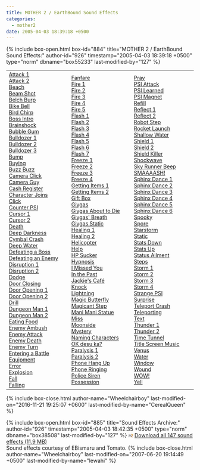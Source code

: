 ```yaml
---
title: MOTHER 2 / EarthBound Sound Effects
categories:
  - mother2
date: 2005-04-03 18:39:18 +0500
---
```

{% include box-open.html box-id="884" title="MOTHER 2 / EarthBound Sound Effects:" author-id="926" timestamp="2005-04-03 18:39:18 +0500" type="norm" dbname="box55233" last-modified-by="127" %}
<table border="0" width="99%">
<tr><td width="33%">
<a href="attack1.wav">Attack 1</a><br />
<a href="attack2.wav">Attack 2</a><br />
<a href="beach.wav">Beach</a><br />
<a href="beam.wav">Beam Shot</a><br />
<a href="burp.wav">Belch Burp</a><br />
<a href="bikebell.wav">Bike Bell</a><br />
<a href="chirp.wav">Bird Chirp</a><br />
<a href="boss.wav">Boss Intro</a><br />
<a href="brainshock.wav">Brainshock</a><br />
<a href="bubble.wav">Bubble Gum</a><br />
<a href="bulldozermove.wav">Bulldozer 1</a><br />
<a href="bulldozerstart.wav">Bulldozer 2</a><br />
<a href="bulldozerstop.wav">Bulldozer 3</a><br />
<a href="bump.wav">Bump</a><br />
<a href="buy1.wav">Buying</a><br />
<a href="eb_buzzbuzz.wav">Buzz Buzz</a><br />
<a href="camera.wav">Camera Click</a><br />
<a href="eb_camera.wav">Camera Guy</a><br />
<a href="buy2.wav">Cash Register</a><br />
<a href="eb_newchar.wav">Character Joins</a><br />
<a href="click.wav">Click</a><br />
<a href="counterpsi.wav">Counter PSI</a><br />
<a href="curshoriz.wav">Cursor 1</a><br />
<a href="cursverti.wav">Cursor 2</a><br />
<a href="die.wav">Death</a><br />
<a href="dd.wav">Deep Darkness Cymbal Crash</a><br />
<a href="waterdeep.wav">Deep Water</a><br />
<a href="eb_winboss.wav">Defeating a Boss</a><br />
<a href="eb_win.wav">Defeating an Enemy</a><br />
<a href="disrupt1.wav">Disruption 1</a><br />
<a href="disrupt2.wav">Disruption 2</a><br />
<a href="dodge.wav">Dodge</a><br />
<a href="doorclose.wav">Door Closing</a><br />
<a href="dooropen1.wav">Door Opening 1</a><br />
<a href="dooropen2.wav">Door Opening 2</a><br />
<a href="drill.wav">Drill</a><br />
<a href="dman1.wav">Dungeon Man 1</a><br />
<a href="dman2.wav">Dungeon Man 2</a><br />
<a href="eat.wav">Eating Food</a><br />
<a href="ambush.wav">Enemy Ambush</a><br />
<a href="enemyhit.wav">Enemy Attack</a><br />
<a href="enemydie.wav">Enemy Death</a><br />
<a href="enemyattack.wav">Enemy Turn</a><br />
<a href="enterbattle.wav">Entering a Battle</a><br />
<a href="equip.wav">Equipment</a><br />
<a href="error.wav">Error</a><br />
<a href="explosion.wav">Explosion</a><br />
<a href="fall.wav">Fall</a><br />
<a href="falling.wav">Falling</a><br />
</td><td width="33%">
<a href="eb_fanfare.wav">Fanfare</a><br />
<a href="fire1.wav">Fire 1</a><br />
<a href="fire2.wav">Fire 2</a><br />
<a href="fire3.wav">Fire 3</a><br />
<a href="fire4.wav">Fire 4</a><br />
<a href="flame.wav">Fire 5</a><br />
<a href="flash1.wav">Flash 1</a><br />
<a href="flash2.wav">Flash 2</a><br />
<a href="flash3.wav">Flash 3</a><br />
<a href="flash4.wav">Flash 4</a><br />
<a href="flash5.wav">Flash 5</a><br />
<a href="flash6.wav">Flash 6</a><br />
<a href="flash7.wav">Flash 7</a><br />
<a href="freeze1.wav">Freeze 1</a><br />
<a href="freeze2.wav">Freeze 2</a><br />
<a href="freeze3.wav">Freeze 3</a><br />
<a href="freeze4.wav">Freeze 4</a><br />
<a href="itemget1.wav">Getting Items 1</a><br />
<a href="itemget2.wav">Getting Items 2</a><br />
<a href="present.wav">Gift Box</a><br />
<a href="giygas.wav">Giygas</a><br />
<a href="giygas_die.wav">Giygas About to Die</a><br />
<a href="breath.wav">Giygas' Breath</a><br />
<a href="giygas_static.wav">Giygas Static</a><br />
<a href="heal 1.wav">Healing 1</a><br />
<a href="heal 2.wav">Healing 2</a><br />
<a href="heli.wav">Helicopter</a><br />
<a href="help.wav">Help</a><br />
<a href="hpsuck.wav">HP Sucker</a><br />
<a href="hypno.wav">Hypnosis</a><br />
<a href="imissya.wav">I Missed You</a><br />
<a href="past.wav">In the Past</a><br />
<a href="cafe.wav">Jackie's Caf&eacute;</a><br />
<a href="knock.wav">Knock</a><br />
<a href="lightning.wav">Lightning</a><br />
<a href="mbutterfly.wav">Magic Butterfly</a><br />
<a href="magicstep.wav">Magicant Step</a><br />
<a href="manimani.wav">Mani Mani Statue</a><br />
<a href="miss.wav">Miss</a><br />
<a href="moonside.wav">Moonside</a><br />
<a href="mysterious.wav">Mystery</a><br />
<a href="charselect.wav">Naming Characters</a><br />
<a href="okdesuka.wav">OK desu ka?</a><br />
<a href="paralysis1.wav">Paralysis 1</a><br />
<a href="paralysis2.wav">Paralysis 2</a><br />
<a href="phonehangup.wav">Phone Hang Up</a><br />
<a href="phonering.wav">Phone Ringing</a><br />
<a href="copcar.wav">Police Siren</a><br />
<a href="possess.wav">Possession</a>
</td><td width="33%">
<a href="pray.wav">Pray</a><br />
<a href="psi.wav">PSI Attack</a><br />
<a href="psilearn.wav">PSI Learned</a><br />
<a href="magnet.wav">PSI Magnet</a><br />
<a href="refill.wav">Refill</a><br />
<a href="reflect1.wav">Reflect 1</a><br />
<a href="reflect2.wav">Reflect 2</a><br />
<a href="robotstep.wav">Robot Step</a><br />
<a href="launch.wav">Rocket Launch</a><br />
<a href="watershallow.wav">Shallow Water</a><br />
<a href="shield1.wav">Shield 1</a><br />
<a href="shield2.wav">Shield 2</a><br />
<a href="shieldkill.wav">Shield Killer</a><br />
<a href="shockwave.wav">Shockwave</a><br />
<a href="skyrunner.wav">Sky Runner Beep</a><br />
<a href="smash.wav">SMAAAASH!</a><br />
<a href="sphinx1.wav">Sphinx Dance 1</a><br />
<a href="sphinx2.wav">Sphinx Dance 2</a><br />
<a href="sphinx3.wav">Sphinx Dance 3</a><br />
<a href="sphinx4.wav">Sphinx Dance 4</a><br />
<a href="sphinx5.wav">Sphinx Dance 5</a><br />
<a href="sphinx6.wav">Sphinx Dance 6</a><br />
<a href="spooky.wav">Spooky</a><br />
<a href="spore.wav">Spore</a><br />
<a href="starstorm.wav">Starstorm</a><br />
<a href="static.wav">Static</a><br />
<a href="statsdown.wav">Stats Down</a><br />
<a href="statsup.wav">Stats Up</a><br />
<a href="ailment.wav">Status Ailment</a><br />
<a href="steps.wav">Steps</a><br />
<a href="storm1.wav">Storm 1</a><br />
<a href="storm2.wav">Storm 2</a><br />
<a href="storm3.wav">Storm 3</a><br />
<a href="storm4.wav">Storm 4</a><br />
<a href="strangepsi.wav">Strange PSI</a><br />
<a href="eb_surprise.wav">Surprise</a><br />
<a href="tcrash.wav">Teleport Crash</a><br />
<a href="teleport.wav">Teleporting</a><br />
<a href="text.wav">Text</a><br />
<a href="thunder1.wav">Thunder 1</a><br />
<a href="thunder2.wav">Thunder 2</a><br />
<a href="timetunnel.wav">Time Tunnel</a><br />
<a href="eb_title.wav">Title Screen Music</a><br />
<a href="venus.wav">Venus</a><br />
<a href="water.wav">Water</a><br />
<a href="window.wav">Window</a><br />
<a href="wound.wav">Wound</a><br />
<a href="wow.wav">WOW!</a><br />
<a href="yell.wav">Yell</a><br />
</td></tr></table>
{% include box-close.html author-name="Wheelchairboy" last-modified-on="2016-11-21 19:25:07 +0600" last-modified-by-name="CerealQueen" %}

{% include box-open.html box-id="885" title="Sound Effects Archive:" author-id="926" timestamp="2005-04-03 18:42:35 +0500" type="norm" dbname="box38508" last-modified-by="127" %}
<img src="/include/submitimage/m2.png" width="12" height="10" />&nbsp;<a href="eb_sfx_archive.zip">Download all 147 sound effects (11.9 MB)</a><br />
Sound effects courtesy of EBismaru and Tomato.
{% include box-close.html author-name="Wheelchairboy" last-modified-on="2007-06-20 19:14:49 +0500" last-modified-by-name="lewahi" %}
